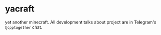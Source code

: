# yacraft
yet another minecraft. All development talks about project are in Telegram's `@cpptogether` chat.
